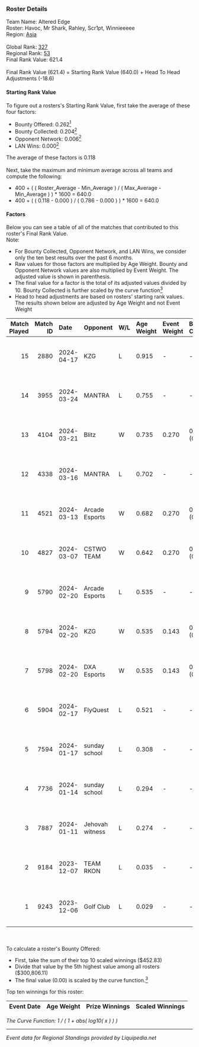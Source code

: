 ### Roster Details<br />
Team Name: Altered Edge<br />
Roster: Havoc, Mr Shark, Rahley, Scr1pt, Winnieeeee<br />
Region: [Asia]( ../standings_asia.md)<br />
<br />
Global Rank: [327](../standings_global.md)<br />
Regional Rank: [53]( ../standings_asia.md)<br />
Final Rank Value:  621.4<br />
<br />
Final Rank Value (621.4) = Starting Rank Value (640.0) + Head To Head Adjustments (-18.6)<br />

#### Starting Rank Value<br />
To figure out a rosters's Starting Rank Value, first take the average of these four factors:<br />
- Bounty Offered: 0.262[<sup>1</sup>](#table2)
- Bounty Collected: 0.204[<sup>2</sup>](#table1)
- Opponent Network: 0.006[<sup>2</sup>](#table1)
- LAN Wins: 0.000[<sup>2</sup>](#table1)

The average of these factors is 0.118<br />
<br />
Next, take the maximum and minimum average across all teams and compute the following:<br />
- 400 + ( ( Roster_Average - Min_Average ) / ( Max_Average - Min_Average ) ) * 1600 = 640.0
- 400 + ( ( 0.118 - 0.000 ) / ( 0.786 - 0.000 ) ) * 1600 = 640.0


#### Factors<br />
Below you can see a table of all of the matches that contributed to this roster's Final Rank Value.<br />
Note:<br />

- For Bounty Collected, Opponent Network, and LAN Wins, we consider only the ten best results over the past 6 months.
- Raw values for those factors are multiplied by Age Weight. Bounty and Opponent Network values are also multiplied by Event Weight. The adjusted value is shown in parenthesis.
- The final value for a factor is the total of its adjusted values divided by 10. Bounty Collected is further scaled by the curve function[<sup>3</sup>](#curveFunction)
- Head to head adjustments are based on rosters' starting rank values. The results shown below are adjusted by Age Weight and not Event Weight
<span id="table1"></span><br />


| Match Played | Match ID | Date       | Opponent        | W/L | Age Weight | Event Weight | Bounty Collected | Opponent Network | LAN Wins  | H2H Adj. | Roster                                      |
| -: | -: | :- | :- | :- | :- | :- | :- | :- | :- | -: | :- |
|           15 |     2880 | 2024-04-17 | KZG             | L   | 0.915      | -            | -                | -                | -         |   -11.39 | Havoc, Mr Shark, Rahley, Scr1pt, Winnieeeee |
|           14 |     3955 | 2024-03-24 | MANTRA          | L   | 0.755      | -            | -                | -                | -         |   -10.44 | Havoc, Mr Shark, Rahley, Scr1pt, Winnieeeee |
|           13 |     4104 | 2024-03-21 | Blitz           | W   | 0.735      | 0.270        | 0.000 (0.000)    | 0.089 (0.018)    | 0 (0.000) |     6.94 | Havoc, Mr Shark, Rahley, Scr1pt, Winnieeeee |
|           12 |     4338 | 2024-03-16 | MANTRA          | L   | 0.702      | -            | -                | -                | -         |   -10.14 | Havoc, Mr Shark, Rahley, Scr1pt, Winnieeeee |
|           11 |     4521 | 2024-03-13 | Arcade Esports  | W   | 0.682      | 0.270        | 0.000 (0.000)    | 0.018 (0.003)    | 0 (0.000) |     4.37 | Havoc, Mr Shark, Rahley, Scr1pt, Winnieeeee |
|           10 |     4827 | 2024-03-07 | CSTWO TEAM      | W   | 0.642      | 0.270        | 0.000 (0.000)    | 0.018 (0.003)    | 0 (0.000) |     4.17 | Havoc, Mr Shark, Rahley, Scr1pt, Winnieeeee |
|            9 |     5790 | 2024-02-20 | Arcade Esports  | L   | 0.535      | -            | -                | -                | -         |    -6.81 | BROJVHS, Havoc, luffy, Mr Shark, Winnieeeee |
|            8 |     5794 | 2024-02-20 | KZG             | W   | 0.535      | 0.143        | 0.011 (0.001)    | 0.223 (0.017)    | 0 (0.000) |    10.57 | BROJVHS, Havoc, luffy, Mr Shark, Winnieeeee |
|            7 |     5798 | 2024-02-20 | DXA Esports     | W   | 0.535      | 0.143        | 0.005 (0.000)    | 0.196 (0.015)    | 0 (0.000) |    10.13 | BROJVHS, Havoc, luffy, Mr Shark, Winnieeeee |
|            6 |     5904 | 2024-02-17 | FlyQuest        | L   | 0.521      | -            | -                | -                | -         |    -0.18 | Havoc, Mr Shark, Rahley, Scr1pt, Winnieeeee |
|            5 |     7594 | 2024-01-17 | sunday school   | L   | 0.308      | -            | -                | -                | -         |    -4.25 | ElephanT, Havoc, Rahley, Scr1pt, Winnieeeee |
|            4 |     7736 | 2024-01-14 | sunday school   | L   | 0.294      | -            | -                | -                | -         |    -4.17 | ElephanT, Havoc, Rahley, Scr1pt, Winnieeeee |
|            3 |     7887 | 2024-01-11 | Jehovah witness | L   | 0.274      | -            | -                | -                | -         |    -5.96 | ElephanT, Havoc, Rahley, Scr1pt, Winnieeeee |
|            2 |     9184 | 2023-12-07 | TEAM RKON       | L   | 0.035      | -            | -                | -                | -         |    -0.77 | ElephanT, Havoc, Rahley, Scr1pt, Winnieeeee |
|            1 |     9243 | 2023-12-06 | Golf Club       | L   | 0.029      | -            | -                | -                | -         |    -0.65 | ElephanT, Havoc, Rahley, Scr1pt, Winnieeeee |

<br />
<span id="table2"></span><br />
To calculate a roster's Bounty Offered:<br />

- First, take the sum of their top 10 scaled winnings ($452.83)
- Divide that value by the 5th highest value among all rosters ($300,806.11)
- The final value (0.00) is scaled by the curve function.[<sup>3</sup>](#curveFunction)

Top ten winnings for this roster:<br />

| Event Date | Age Weight | Prize Winnings | Scaled Winnings |
| :- | -: | :- | :- |


<span id="curveFunction"></span>_The Curve Function: 1 / ( 1 + abs( log10( x ) ) )_<br />

---
_Event data for Regional Standings provided by Liquipedia.net_<br />
